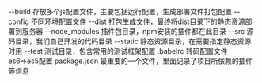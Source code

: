 --build 存放多个js配置文件，主要包括运行配置，生成部署文件打包配置
--config 不同环境配置文件
--dist 打包生成文件，最终将dist目录下的静态资源部署到服务器
--node_modules 插件包目录，npm安装的插件都在此目录
--src 源码目录，我们自己开发的代码目录
--static 静态资源目录，在需要指定静态资源时用
--test 测试目录，包含常用的测试框架配置
.babelrc 转码配置文件 es6=>es5配置
package.json 最重要的一个文件，里面记录了项目所依赖的插件等信息
